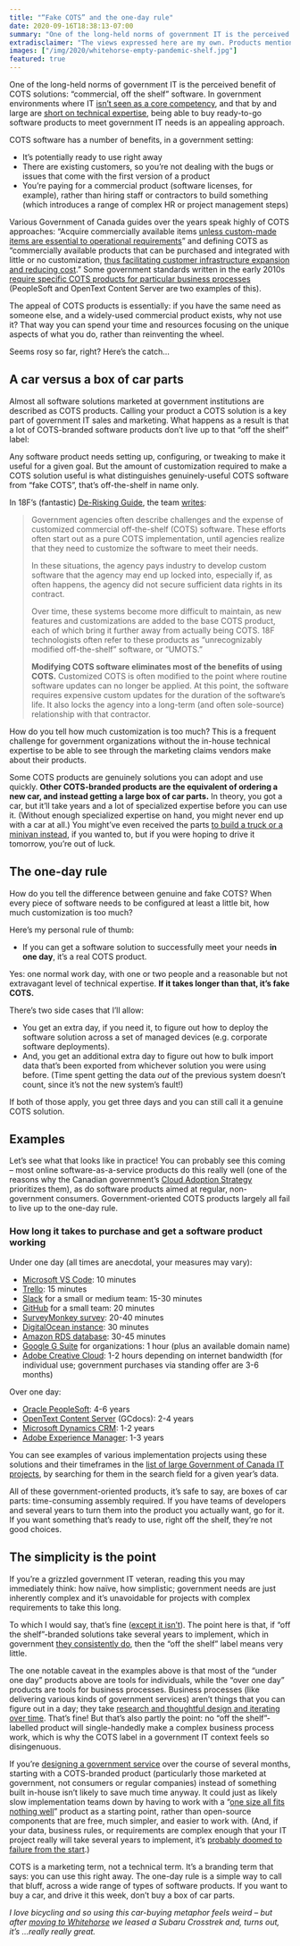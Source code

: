 ```yaml
---
title: "“Fake COTS” and the one-day rule"
date: 2020-09-16T18:38:13-07:00
summary: "One of the long-held norms of government IT is the perceived benefit of “commercial, off the shelf” software solutions. In government environments, being able to buy ready-to-go software products to meet government IT needs is appealing. In many cases, though, extensive customization requirements means that COTS purchases don’t live up to their promise. They’re marketed as a car and they turn out to be boxes of car parts: lots of time-consuming assembly required. Here’s a rule of thumb to tell the difference between genuine and fake COTS."
extradisclaimer: "The views expressed here are my own. Products mentioned in the examples below are not endorsements."
images: ["/img/2020/whitehorse-empty-pandemic-shelf.jpg"]
featured: true
---
```


One of the long-held norms of government IT is the perceived benefit of COTS solutions: “commercial, off the shelf” software. In government environments where IT [isn’t seen as a core competency](/2020/05/20/the-cycle-of-bad-government-software/), and that by and large are [short on technical expertise](/2020/05/26/why-are-there-so-few-senior-developers-in-government/), being able to buy ready-to-go software products to meet government IT needs is an appealing approach.

COTS software has a number of benefits, in a government setting:

*   It’s potentially ready to use right away
*   There are existing customers, so you’re not dealing with the bugs or issues that come with the first version of a product
*   You’re paying for a commercial product (software licenses, for example), rather than hiring staff or contractors to build something (which introduces a range of complex HR or project management steps)

Various Government of Canada guides over the years speak highly of COTS approaches: “Acquire commercially available items [unless custom-made items are essential to operational requirements](https://www.tbs-sct.gc.ca/pol/doc-eng.aspx?id=14671)” and defining COTS as “commercially available products that can be purchased and integrated with little or no customization, [thus facilitating customer infrastructure expansion and reducing cost](https://www.tbs-sct.gc.ca/pm-gp/doc/pcrag-ecrpg/pcrag-ecrpgpr-eng.asp).” Some government standards written in the early 2010s [require specific COTS products for particular business processes](https://www.tbs-sct.gc.ca/pol/doc-eng.aspx?id=25687) (PeopleSoft and OpenText Content Server are two examples of this).

The appeal of COTS products is essentially: if you have the same need as someone else, and a widely-used commercial product exists, why not use it? That way you can spend your time and resources focusing on the unique aspects of what you do, rather than reinventing the wheel. 

Seems rosy so far, right? Here’s the catch…

## A car versus a box of car parts

Almost all software solutions marketed at government institutions are described as COTS products. Calling your product a COTS solution is a key part of government IT sales and marketing. What happens as a result is that a lot of COTS-branded software products don’t live up to that “off the shelf” label:

Any software product needs setting up, configuring, or tweaking to make it useful for a given goal. But the amount of customization required to make a COTS solution useful is what distinguishes genuinely-useful COTS software from “fake COTS”, that’s off-the-shelf in name only. 

In 18F’s (fantastic) [De-Risking Guide](https://derisking-guide.18f.gov/), the team [writes](https://derisking-guide.18f.gov/federal-field-guide/#consider-tradeoffs-in-build-or-buy-decisions-taking-all-factors-into-consideration):

> Government agencies often describe challenges and the expense of customized commercial off-the-shelf (COTS) software. These efforts often start out as a pure COTS implementation, until agencies realize that they need to customize the software to meet their needs. 
> 
> In these situations, the agency pays industry to develop custom software that the agency may end up locked into, especially if, as often happens, the agency did not secure sufficient data rights in its contract. 
> 
> Over time, these systems become more difficult to maintain, as new features and customizations are added to the base COTS product, each of which bring it further away from actually being COTS. 18F technologists often refer to these products as “unrecognizably modified off-the-shelf” software, or “UMOTS.”
> 
> **Modifying COTS software eliminates most of the benefits of using COTS.** Customized COTS is often modified to the point where routine software updates can no longer be applied. At this point, the software requires expensive custom updates for the duration of the software’s life. It also locks the agency into a long-term (and often sole-source) relationship with that contractor.

How do you tell how much customization is too much? This is a frequent challenge for government organizations without the in-house technical expertise to be able to see through the marketing claims vendors make about their products. 

Some COTS products are genuinely solutions you can adopt and use quickly. **Other COTS-branded products are the equivalent of ordering a new car, and instead getting a large box of car parts.** In theory, you got a car, but it’ll take years and a lot of specialized expertise before you can use it. (Without enough specialized expertise on hand, you might never end up with a car at all.) You might’ve even received the parts [to build a truck or a minivan instead](https://18f.gsa.gov/2019/03/26/when-to-use-COTS/), if you wanted to, but if you were hoping to drive it tomorrow, you’re out of luck.

## The one-day rule

How do you tell the difference between genuine and fake COTS? When every piece of software needs to be configured at least a little bit, how much customization is too much? 

Here’s my personal rule of thumb: 

*   If you can get a software solution to successfully meet your needs **in one day**, it’s a real COTS product. 

Yes: one normal work day, with one or two people and a reasonable but not extravagant level of technical expertise. **If it takes longer than that, it’s fake COTS.**

There’s two side cases that I’ll allow: 

*   You get an extra day, if you need it, to figure out how to deploy the software solution across a set of managed devices (e.g. corporate software deployments). 
*   And, you get an additional extra day to figure out how to bulk import data that’s been exported from whichever solution you were using before. (Time spent getting the data _out_ of the previous system doesn’t count, since it’s not the new system’s fault!) 

If both of those apply, you get three days and you can still call it a genuine COTS solution. 

## Examples

Let’s see what that looks like in practice! You can probably see this coming – most online software-as-a-service products do this really well (one of the reasons why the Canadian government’s [Cloud Adoption Strategy](https://www.canada.ca/en/government/system/digital-government/digital-government-innovations/cloud-services/government-canada-cloud-adoption-strategy.html#toc6) prioritizes them), as do software products aimed at regular, non-government consumers. Government-oriented COTS products largely all fail to live up to the one-day rule.

### How long it takes to purchase and get a software product working 

Under one day (all times are anecdotal, your measures may vary):

*   [Microsoft VS Code](https://code.visualstudio.com/): 10 minutes
*   [Trello](https://trello.com/en): 15 minutes
*   [Slack](https://slack.com/intl/en-ca/) for a small or medium team: 15-30 minutes
*   [GitHub](https://github.com/) for a small team: 20 minutes
*   [SurveyMonkey survey](https://www.surveymonkey.com/): 20-40 minutes
*   [DigitalOcean instance](https://www.digitalocean.com/): 30 minutes
*   [Amazon RDS database](https://aws.amazon.com/rds/aurora/): 30-45 minutes
*   [Google G Suite](https://gsuite.google.ca/intl/en_ca/) for organizations: 1 hour (plus an available domain name)
*   [Adobe Creative Cloud](https://www.adobe.com/ca/creativecloud.html): 1-2 hours depending on internet bandwidth (for individual use; government purchases via standing offer are 3-6 months)

Over one day:

*   [Oracle PeopleSoft](https://www.oracle.com/ca-en/applications/peoplesoft/): 4-6 years
*   [OpenText Content Server](https://www.opentext.com/products-and-solutions/products/enterprise-content-management/content-management) (GCdocs): 2-4 years
*   [Microsoft Dynamics CRM](https://dynamics.microsoft.com/en-ca/): 1-2 years
*   [Adobe Experience Manager](https://www.adobe.com/ca/marketing/experience-manager.html): 1-3 years

You can see examples of various implementation projects using these solutions and their timeframes in the [list of large Government of Canada IT projects](https://large-government-of-canada-it-projects.github.io/), by searching for them in the search field for a given year’s data.

All of these government-oriented products, it’s safe to say, are boxes of car parts: time-consuming assembly required. If you have teams of developers and several years to turn them into the product you actually want, go for it. If you want something that’s ready to use, right off the shelf, they’re not good choices.

## The simplicity is the point

If you’re a grizzled government IT veteran, reading this you may immediately think: how naïve, how simplistic; government needs are just inherently complex and it’s unavoidable for projects with complex requirements to take this long.

To which I would say, that’s fine ([except it isn’t](/2020/02/25/our-services-arent-working/)). The point here is that, if “off the shelf”-branded solutions take several years to implement, which in government [they consistently do](https://www.cbc.ca/news/canada/ottawa/phoenix-federal-government-report-lessons-1.4339476), then the “off the shelf” label means very little. 

The one notable caveat in the examples above is that most of the “under one day” products above are tools for individuals, while the “over one day” products are tools for business processes. Business processes (like delivering various kinds of government services) aren’t things that you can figure out in a day; they take [research and thoughtful design and iterating over time](/2020/02/27/user-needs-not-government-needs/). That’s fine! But that’s also partly the point: no “off the shelf”-labelled product will single-handedly make a complex business process work, which is why the COTS label in a government IT context feels so disingenuous. 

If you’re [designing a government service](/2020/06/16/building-digital-services-in-the-canadian-government/) over the course of several months, starting with a COTS-branded product (particularly those marketed at government, not consumers or regular companies) instead of something built in-house isn’t likely to save much time anyway. It could just as likely slow implementation teams down by having to work with a “[one size all fits nothing well](/2020/02/04/perils-of-standardization/)” product as a starting point, rather than open-source components that are free, much simpler, and easier to work with. (And, if your data, business rules, or requirements are complex enough that your IT project really will take several years to implement, it’s [probably doomed to failure from the start](https://waldo.jaquith.org/blog/2020/02/stop-procurement-failures/).) 

COTS is a marketing term, not a technical term. It’s a branding term that says: you can use this right away. The one-day rule is a simple way to call that bluff, across a wide range of types of software products. If you want to buy a car, and drive it this week, don’t buy a box of car parts. 

_I love bicycling and so using this car-buying metaphor feels weird – but after [moving to Whitehorse](/2019/12/17/moving-to-the-yukon/) we leased a Subaru Crosstrek and, turns out, it’s …really really great._
